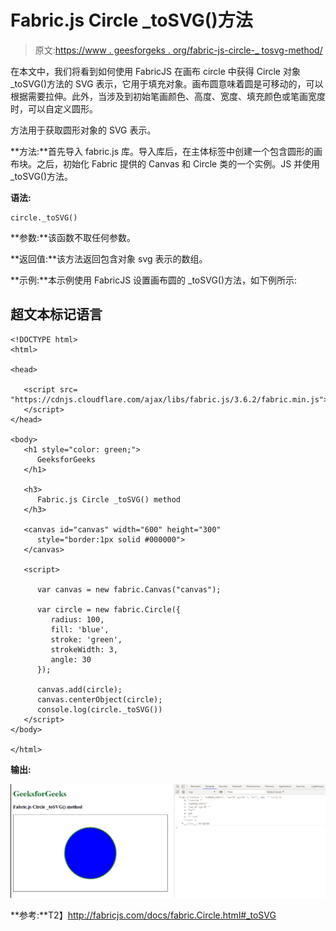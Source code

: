 # Fabric.js Circle _toSVG()方法

> 原文:[https://www . geesforgeks . org/fabric-js-circle-_ tosvg-method/](https://www.geeksforgeeks.org/fabric-js-circle-_tosvg-method/)

在本文中，我们将看到如何使用 FabricJS 在画布 circle 中获得 Circle 对象 _toSVG()方法的 SVG 表示，它用于填充对象。画布圆意味着圆是可移动的，可以根据需要拉伸。此外，当涉及到初始笔画颜色、高度、宽度、填充颜色或笔画宽度时，可以自定义圆形。

方法用于获取圆形对象的 SVG 表示。

**方法:**首先导入 fabric.js 库。导入库后，在主体标签中创建一个包含圆形的画布块。之后，初始化 Fabric 提供的 Canvas 和 Circle 类的一个实例。JS 并使用 _toSVG()方法。

**语法:**

```
circle._toSVG()
```

**参数:**该函数不取任何参数。

**返回值:**该方法返回包含对象 svg 表示的数组。

**示例:**本示例使用 FabricJS 设置画布圆的 _toSVG()方法，如下例所示:

## 超文本标记语言

```
<!DOCTYPE html> 
<html> 

<head> 

   <script src= 
"https://cdnjs.cloudflare.com/ajax/libs/fabric.js/3.6.2/fabric.min.js"> 
   </script> 
</head> 

<body> 
   <h1 style="color: green;"> 
      GeeksforGeeks 
   </h1> 

   <h3> 
      Fabric.js Circle _toSVG() method 
   </h3> 

   <canvas id="canvas" width="600" height="300"
      style="border:1px solid #000000"> 
   </canvas> 

   <script> 

      var canvas = new fabric.Canvas("canvas"); 

      var circle = new fabric.Circle({ 
         radius: 100, 
         fill: 'blue', 
         stroke: 'green', 
         strokeWidth: 3, 
         angle: 30 
      }); 

      canvas.add(circle); 
      canvas.centerObject(circle); 
      console.log(circle._toSVG())
   </script> 
</body> 

</html>
```

**输出:**

![](img/f6ba4c89a41d45d205aab0d12f77e93a.png)

**参考:**T2】http://fabricjs.com/docs/fabric.Circle.html#_toSVG